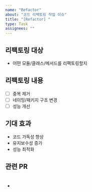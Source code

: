 ```yaml
---
name: "Refactor"
about: "코드 리팩토링 작업 이슈"
title: "[Refactor] "
type: Task
assignees: ""
---
```


## 리팩토링 대상
- 어떤 모듈/클래스/메서드를 리팩토링할지

## 리팩토링 내용
- [ ] 중복 제거
- [ ] 네이밍/패키지 구조 변경
- [ ] 성능 개선

## 기대 효과
- 코드 가독성 향상
- 유지보수성 증가
- 성능 최적화

## 관련 PR
- #
